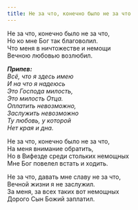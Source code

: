 ```yaml
---
title: Не за что, конечно было не за что
---
```


Не за что, конечно было не за что,  
Но ко мне Бог так благоволил.  
Что меня в ничтожестве и немощи  
Вечною любовью возлюбил. 

*__Припев:__  
Всё, что я здесь имею  
И на что я надеюсь  
Это Господа милость,  
Это милость Отца.  
Оплатить невозможно,  
Заслужить невозможно  
Ту любовь, у которой  
Нет края и дна.*

Не за что, конечно было не за что,  
На меня внимание обратить,  
Но в Вифезде среди стольких немощных  
Мне Бог повелел встать и ходить.

Не за что, давать мне славу не за что,  
Вечной жизни я не заслужил.  
За меня, за всех таких вот немощных  
Дорого Сын Божий заплатил.
